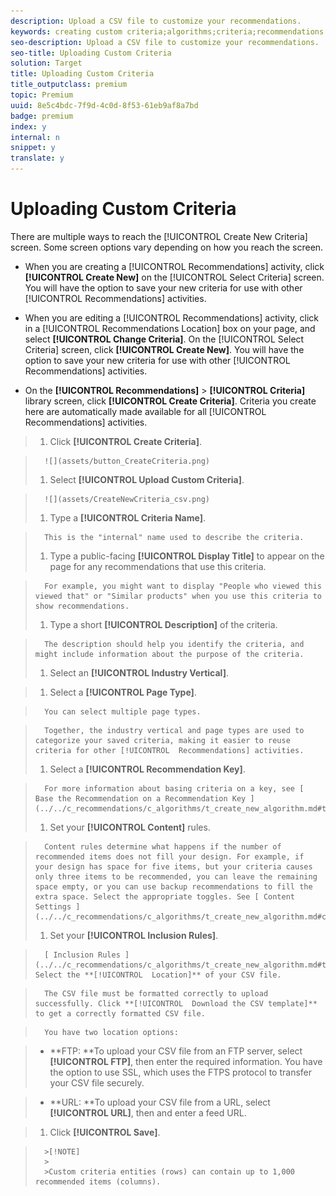 ```yaml
---
description: Upload a CSV file to customize your recommendations.
keywords: creating custom criteria;algorithms;criteria;recommendations criteria;csv;ftp;upload csv
seo-description: Upload a CSV file to customize your recommendations.
seo-title: Uploading Custom Criteria
solution: Target
title: Uploading Custom Criteria
title_outputclass: premium
topic: Premium
uuid: 8e5c4bdc-7f9d-4c0d-8f53-61eb9af8a7bd
badge: premium
index: y
internal: n
snippet: y
translate: y
---
```


# Uploading Custom Criteria

There are multiple ways to reach the [!UICONTROL  Create New Criteria] screen. Some screen options vary depending on how you reach the screen. 

* When you are creating a [!UICONTROL  Recommendations] activity, click **[!UICONTROL  Create New]** on the [!UICONTROL  Select Criteria] screen. You will have the option to save your new criteria for use with other [!UICONTROL  Recommendations] activities. 

* When you are editing a [!UICONTROL  Recommendations] activity, click in a [!UICONTROL  Recommendations Location] box on your page, and select **[!UICONTROL  Change Criteria]**. On the [!UICONTROL  Select Criteria] screen, click **[!UICONTROL  Create New]**. You will have the option to save your new criteria for use with other [!UICONTROL  Recommendations] activities. 

* On the **[!UICONTROL  Recommendations]** > **[!UICONTROL  Criteria]** library screen, click **[!UICONTROL  Create Criteria]**. Criteria you create here are automatically made available for all [!UICONTROL  Recommendations] activities. 


>1. Click **[!UICONTROL  Create Criteria]**.

>       ![](assets/button_CreateCriteria.png) 
>1. Select **[!UICONTROL  Upload Custom Criteria]**.

>       ![](assets/CreateNewCriteria_csv.png) 
>1. Type a **[!UICONTROL  Criteria Name]**.

>       This is the "internal" name used to describe the criteria. 
>1. Type a public-facing **[!UICONTROL  Display Title]** to appear on the page for any recommendations that use this criteria.

>       For example, you might want to display "People who viewed this viewed that" or "Similar products" when you use this criteria to show recommendations. 
>1. Type a short **[!UICONTROL  Description]** of the criteria.

>       The description should help you identify the criteria, and might include information about the purpose of the criteria. 
>1. Select an **[!UICONTROL  Industry Vertical]**.

>1. Select a **[!UICONTROL  Page Type]**.

>       You can select multiple page types. 

>       Together, the industry vertical and page types are used to categorize your saved criteria, making it easier to reuse criteria for other [!UICONTROL  Recommendations] activities. 
>1. Select a **[!UICONTROL  Recommendation Key]**.

>       For more information about basing criteria on a key, see [ Base the Recommendation on a Recommendation Key ](../../c_recommendations/c_algorithms/t_create_new_algorithm.md#task_2B0ED54AFBF64C56916B6E1F4DC0DC3B). 
>1. Set your **[!UICONTROL  Content]** rules.

>       Content rules determine what happens if the number of recommended items does not fill your design. For example, if your design has space for five items, but your criteria causes only three items to be recommended, you can leave the remaining space empty, or you can use backup recommendations to fill the extra space. Select the appropriate toggles. See [ Content Settings ](../../c_recommendations/c_algorithms/t_create_new_algorithm.md#concept_BC16005C7A1E4F1A87E33D16221F4A96). 
>1. Set your **[!UICONTROL  Inclusion Rules]**.

>       [ Inclusion Rules ](../../c_recommendations/c_algorithms/t_create_new_algorithm.md#task_28DB20F968B1451481D8E51BAF947079)1. Select the **[!UICONTROL  Location]** of your CSV file.

>       The CSV file must be formatted correctly to upload successfully. Click **[!UICONTROL  Download the CSV template]** to get a correctly formatted CSV file. 

>       You have two location options: 

>    
>    * **FTP: **To upload your CSV file from an FTP server, select **[!UICONTROL  FTP]**, then enter the required information. You have the option to use SSL, which uses the FTPS protocol to transfer your CSV file securely. 

>    * **URL: **To upload your CSV file from a URL, select **[!UICONTROL  URL]**, then and enter a feed URL. 


>1. Click **[!UICONTROL  Save]**.


>       >[!NOTE]
>       >
>       >Custom criteria entities (rows) can contain up to 1,000 recommended items (columns).

